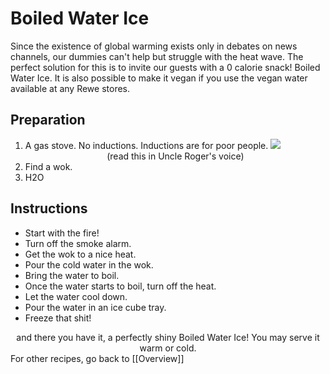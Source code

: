 # Boiled Water Ice

Since the existence of global warming exists only in debates on news channels, our dummies can't help but struggle with the heat wave. The perfect solution for this is to invite our guests with a 0 calorie snack! Boiled Water Ice. It is also possible to make it vegan if you use the vegan water available at any Rewe stores.

## Preparation

1. A gas stove. No inductions. Inductions are for poor people.
 ![](https://i.imgur.com/fwLmQ8jg.png) <center> (read this in Uncle Roger's voice) </center>
2.  Find a wok.
3.  H2O


## Instructions

- Start with the fire!
- Turn off the smoke alarm.
- Get the wok to a nice heat.
- Pour the cold water in the wok.
- Bring the water to boil.
- Once the water starts to boil, turn off the heat.
- Let the water cool down.
- Pour the water in an ice cube tray.
- Freeze that shit!



<center> and there you have it, a perfectly shiny Boiled Water Ice! You may serve it warm or cold. </center>  For other recipes, go back to [[Overview]]